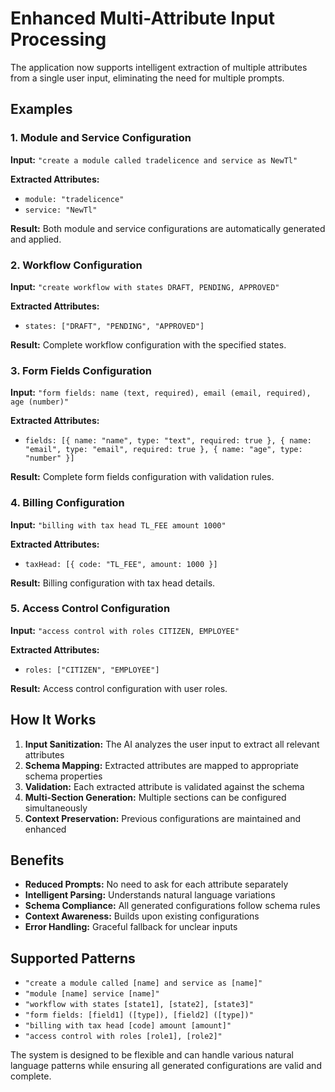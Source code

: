 # Enhanced Multi-Attribute Input Processing

The application now supports intelligent extraction of multiple attributes from a single user input, eliminating the need for multiple prompts.

## Examples

### 1. Module and Service Configuration
**Input:** `"create a module called tradelicence and service as NewTl"`

**Extracted Attributes:**
- `module: "tradelicence"`
- `service: "NewTl"`

**Result:** Both module and service configurations are automatically generated and applied.

### 2. Workflow Configuration
**Input:** `"create workflow with states DRAFT, PENDING, APPROVED"`

**Extracted Attributes:**
- `states: ["DRAFT", "PENDING", "APPROVED"]`

**Result:** Complete workflow configuration with the specified states.

### 3. Form Fields Configuration
**Input:** `"form fields: name (text, required), email (email, required), age (number)"`

**Extracted Attributes:**
- `fields: [{ name: "name", type: "text", required: true }, { name: "email", type: "email", required: true }, { name: "age", type: "number" }]`

**Result:** Complete form fields configuration with validation rules.

### 4. Billing Configuration
**Input:** `"billing with tax head TL_FEE amount 1000"`

**Extracted Attributes:**
- `taxHead: [{ code: "TL_FEE", amount: 1000 }]`

**Result:** Billing configuration with tax head details.

### 5. Access Control Configuration
**Input:** `"access control with roles CITIZEN, EMPLOYEE"`

**Extracted Attributes:**
- `roles: ["CITIZEN", "EMPLOYEE"]`

**Result:** Access control configuration with user roles.

## How It Works

1. **Input Sanitization:** The AI analyzes the user input to extract all relevant attributes
2. **Schema Mapping:** Extracted attributes are mapped to appropriate schema properties
3. **Validation:** Each extracted attribute is validated against the schema
4. **Multi-Section Generation:** Multiple sections can be configured simultaneously
5. **Context Preservation:** Previous configurations are maintained and enhanced

## Benefits

- **Reduced Prompts:** No need to ask for each attribute separately
- **Intelligent Parsing:** Understands natural language variations
- **Schema Compliance:** All generated configurations follow schema rules
- **Context Awareness:** Builds upon existing configurations
- **Error Handling:** Graceful fallback for unclear inputs

## Supported Patterns

- `"create a module called [name] and service as [name]"`
- `"module [name] service [name]"`
- `"workflow with states [state1], [state2], [state3]"`
- `"form fields: [field1] ([type]), [field2] ([type])"`
- `"billing with tax head [code] amount [amount]"`
- `"access control with roles [role1], [role2]"`

The system is designed to be flexible and can handle various natural language patterns while ensuring all generated configurations are valid and complete. 